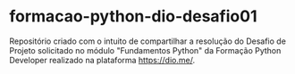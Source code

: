 # formacao-python-dio-desafio01
Repositório criado com o intuito de compartilhar a resolução do Desafio de Projeto solicitado no módulo "Fundamentos Python" da Formação Python Developer realizado na plataforma https://dio.me/. 
